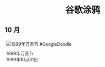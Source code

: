 
<h1 align="center"> 谷歌涂鸦 </h1>




## 10 月

<div class="image">


<img src="" alt="1999年万圣节 #GoogleDoodle" style="margin: 5px"/>
<div class="info" style="font-size: 14px; color:#333333; margin:5px"><div class="title">1999年万圣节</div><div class="date">1999年10月31日</div></div>

</div>








